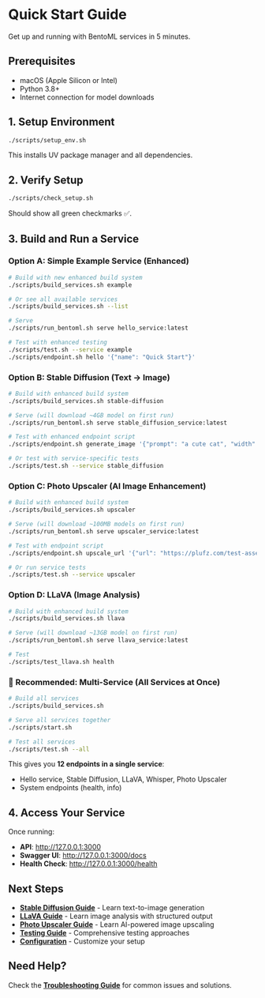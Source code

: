 # Quick Start Guide

Get up and running with BentoML services in 5 minutes.

## Prerequisites

- macOS (Apple Silicon or Intel)
- Python 3.8+
- Internet connection for model downloads

## 1. Setup Environment

```bash
./scripts/setup_env.sh
```

This installs UV package manager and all dependencies.

## 2. Verify Setup

```bash
./scripts/check_setup.sh
```

Should show all green checkmarks ✅.

## 3. Build and Run a Service

### Option A: Simple Example Service (Enhanced)
```bash
# Build with new enhanced build system
./scripts/build_services.sh example

# Or see all available services
./scripts/build_services.sh --list

# Serve
./scripts/run_bentoml.sh serve hello_service:latest

# Test with enhanced testing
./scripts/test.sh --service example
./scripts/endpoint.sh hello '{"name": "Quick Start"}'
```

### Option B: Stable Diffusion (Text → Image)
```bash
# Build with enhanced build system
./scripts/build_services.sh stable-diffusion

# Serve (will download ~4GB model on first run)
./scripts/run_bentoml.sh serve stable_diffusion_service:latest

# Test with enhanced endpoint script
./scripts/endpoint.sh generate_image '{"prompt": "a cute cat", "width": 512, "height": 512}'

# Or test with service-specific tests
./scripts/test.sh --service stable_diffusion
```

### Option C: Photo Upscaler (AI Image Enhancement)
```bash
# Build with enhanced build system
./scripts/build_services.sh upscaler

# Serve (will download ~100MB models on first run)
./scripts/run_bentoml.sh serve upscaler_service:latest

# Test with endpoint script
./scripts/endpoint.sh upscale_url '{"url": "https://plufz.com/test-assets/test-office.jpg", "scale_factor": 2.0}'

# Or run service tests
./scripts/test.sh --service upscaler
```

### Option D: LLaVA (Image Analysis)
```bash
# Build with enhanced build system
./scripts/build_services.sh llava

# Serve (will download ~13GB model on first run)
./scripts/run_bentoml.sh serve llava_service:latest

# Test
./scripts/test_llava.sh health
```

### 🚀 Recommended: Multi-Service (All Services at Once)
```bash
# Build all services
./scripts/build_services.sh

# Serve all services together
./scripts/start.sh

# Test all services
./scripts/test.sh --all
```

This gives you **12 endpoints in a single service**:
- Hello service, Stable Diffusion, LLaVA, Whisper, Photo Upscaler
- System endpoints (health, info)

## 4. Access Your Service

Once running:
- **API**: http://127.0.0.1:3000
- **Swagger UI**: http://127.0.0.1:3000/docs  
- **Health Check**: http://127.0.0.1:3000/health

## Next Steps

- **[Stable Diffusion Guide](services/stable-diffusion.md)** - Learn text-to-image generation
- **[LLaVA Guide](services/llava-service.md)** - Learn image analysis with structured output
- **[Photo Upscaler Guide](services/photo-upscaler.md)** - Learn AI-powered image upscaling
- **[Testing Guide](testing.md)** - Comprehensive testing approaches
- **[Configuration](configuration.md)** - Customize your setup

## Need Help?

Check the **[Troubleshooting Guide](troubleshooting.md)** for common issues and solutions.